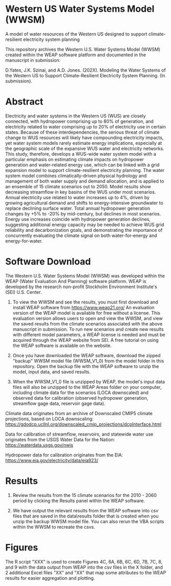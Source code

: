 # Western US Water Systems Model (WWSM)
A model of water resources of the Western US designed to support climate-resilient electricity system planning

This repository archives the Western U.S. Water Systems Model (WWSM) created within the WEAP software platform and documented in the manuscript in submission:

D.Yates, J.K. Szinai, and A.D. Jones. (202X). Modeling the Water Systems of the Western US to Support Climate-Resilient Electricity System Planning. (In submission).

# Abstract

Electricity and water systems in the Western US (WUS) are closely connected, with hydropower comprising up to 80% of generation, and electricity related to water comprising up to 20% of electricity use in certain states. Because of these interdependencies, the serious threat of climate change to WUS resources will likely have compounding electricity impacts, yet water system models rarely estimate energy implications, especially at the geographic scale of the expansive WUS water and electricity networks. This study, therefore, develops a WUS-wide water system model with a particular emphasis on estimating climate impacts on hydropower generation and water-related energy use, which can be linked with a grid expansion model to support climate-resilient electricity planning. The water system model combines climatically-driven physical hydrology and management of both water supply and demand allocation, and is applied to an ensemble of 15 climate scenarios out to 2050. Model results show decreasing streamflow in key basins of the WUS under most scenarios. Annual electricity use related to water increases up to 4%, driven by growing agricultural demand and shifts to energy-intensive groundwater to replace declining surface water. Total annual hydropower generation changes by +5% to -20% by mid-century, but declines in most scenarios. Energy use increases coincide with hydropower generation declines, suggesting additional energy capacity may be needed to achieve WUS grid reliability and decarbonization goals, and demonstrating the importance of concurrently evaluating the climate signal on both water-for-energy and energy-for-water.

# Software Download

The Western U.S. Water Systems Model (WWSM) was developed within the WEAP (Water Evaluation And Planning) software platform. WEAP is developed by the research non-profit Stockholm Environment Institute's (SEI) U.S. Center. 

1. To view the WWSM and see the results, you must first download and install WEAP software from https://www.weap21.org/
An evaluation version of the WEAP model is available for free without a license. This evaluation version allows users to open and view the WWSM, and view the saved results from the climate scenarios associated with the above manuscript in submission. To run new scenarios and create new results with different model parameters, a WEAP license is needed and must be acquired through the WEAP website from SEI. A free tutorial on using the WEAP software is available on the website. 

2. Once you have downloaded the WEAP software, download the zipped "backup" WWSM model file (WWSM_V1_0) from the model folder in this repository. Open the backup file with the WEAP software to unzip the model, input data, and saved results.

3. When the WWSM_V1_0 file is unzipped by WEAP, the model's input data files will also be unzipped to the WEAP Areas folder on your computer, including climate data for the scenarios (LOCA downscaled) and observed data for calibration (observed hydropower generation, streamflow gage data, reservoir gage data). 

Climate data originates from an archive of Downscaled CMIP5 climate projections, based on LOCA downscaling: https://gdodcp.ucllnl.org/downscaled_cmip_projections/dcpInterface.html

Data for calibration of streamflow, reservoirs, and statewide water use originates from the USGS Water Data for the Nation: https://waterdata.usgs.gov/nwis

Hydropower data for calibration originates from the EIA: https://www.eia.gov/electricity/data/eia923/

# Results
1. Review the results from the 15 climate scenarios for the 2010 - 2060 period by clicking the Results panel within the WEAP software. 

2. We have output the relevant results from the WEAP software into csv files that are saved in the data\results folder that is created when you unzip the backup WWSM model file. You can also rerun the VBA scripts within the WWSM to recreate the csvs.

# Figures

The R script "XXX" is used to create Figures 4C, 6A, 6B, 6C, 6D, 7B, 7C, 8, and 9 with the data output from WEAP into the csv files in the X folder, and 2 additional Excel files "XX" and "XX" that map some attributes to the WEAP results for easier aggregation and plotting.





